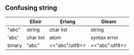 ## Confusing string


|        | Elixir    | Erlang         | Gleam          |
| ------ | --------- | -------------- | -------------- |
| "abc"  | string    | char list      | string         |
| 'abc'  | char list | atom           | syntax error   |
| binary | "abc"     | <<"abc"/utf8>> | <<"abc":utf8>> |